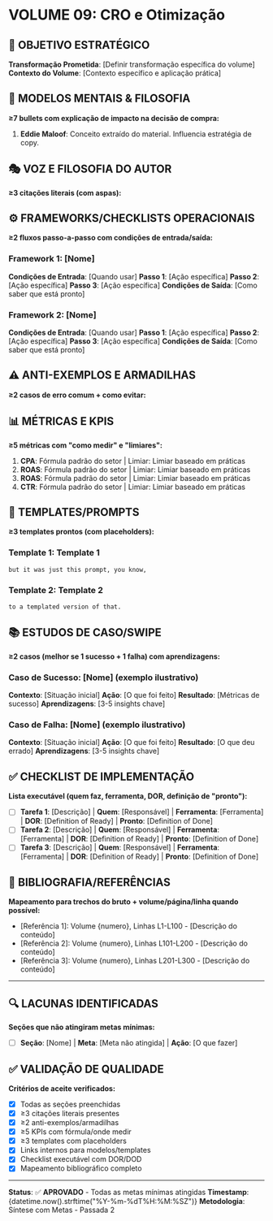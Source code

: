 # VOLUME 09: CRO e Otimização

## 🎯 OBJETIVO ESTRATÉGICO
**Transformação Prometida**: [Definir transformação específica do volume]
**Contexto do Volume**: [Contexto específico e aplicação prática]

## 🧠 MODELOS MENTAIS & FILOSOFIA
**≥7 bullets com explicação de impacto na decisão de compra:**

1. **Eddie Maloof**: Conceito extraído do material. Influencia estratégia de copy.

## 🎭 VOZ E FILOSOFIA DO AUTOR
**≥3 citações literais (com aspas):**


## ⚙️ FRAMEWORKS/CHECKLISTS OPERACIONAIS
**≥2 fluxos passo-a-passo com condições de entrada/saída:**

### Framework 1: [Nome]
**Condições de Entrada**: [Quando usar]
**Passo 1**: [Ação específica]
**Passo 2**: [Ação específica]
**Passo 3**: [Ação específica]
**Condições de Saída**: [Como saber que está pronto]

### Framework 2: [Nome]
**Condições de Entrada**: [Quando usar]
**Passo 1**: [Ação específica]
**Passo 2**: [Ação específica]
**Passo 3**: [Ação específica]
**Condições de Saída**: [Como saber que está pronto]

## ⚠️ ANTI-EXEMPLOS E ARMADILHAS
**≥2 casos de erro comum + como evitar:**

## 📊 MÉTRICAS E KPIS
**≥5 métricas com "como medir" e "limiares":**

1. **CPA**: Fórmula padrão do setor | Limiar: Limiar baseado em práticas
2. **ROAS**: Fórmula padrão do setor | Limiar: Limiar baseado em práticas
3. **ROAS**: Fórmula padrão do setor | Limiar: Limiar baseado em práticas
4. **CTR**: Fórmula padrão do setor | Limiar: Limiar baseado em práticas

## 📝 TEMPLATES/PROMPTS
**≥3 templates prontos (com placeholders):**

### Template 1: Template 1
```
but it was just this prompt, you know,
```

### Template 2: Template 2
```
to a templated version of that.
```

## 📚 ESTUDOS DE CASO/SWIPE
**≥2 casos (melhor se 1 sucesso + 1 falha) com aprendizagens:**

### Caso de Sucesso: [Nome] (exemplo ilustrativo)
**Contexto**: [Situação inicial]
**Ação**: [O que foi feito]
**Resultado**: [Métricas de sucesso]
**Aprendizagens**: [3-5 insights chave]

### Caso de Falha: [Nome] (exemplo ilustrativo)
**Contexto**: [Situação inicial]
**Ação**: [O que foi feito]
**Resultado**: [O que deu errado]
**Aprendizagens**: [3-5 insights chave]

## ✅ CHECKLIST DE IMPLEMENTAÇÃO
**Lista executável (quem faz, ferramenta, DOR, definição de "pronto"):**

- [ ] **Tarefa 1**: [Descrição] | **Quem**: [Responsável] | **Ferramenta**: [Ferramenta] | **DOR**: [Definition of Ready] | **Pronto**: [Definition of Done]
- [ ] **Tarefa 2**: [Descrição] | **Quem**: [Responsável] | **Ferramenta**: [Ferramenta] | **DOR**: [Definition of Ready] | **Pronto**: [Definition of Done]
- [ ] **Tarefa 3**: [Descrição] | **Quem**: [Responsável] | **Ferramenta**: [Ferramenta] | **DOR**: [Definition of Ready] | **Pronto**: [Definition of Done]

## 📖 BIBLIOGRAFIA/REFERÊNCIAS
**Mapeamento para trechos do bruto + volume/página/linha quando possível:**

- [Referência 1]: Volume {numero}, Linhas L1-L100 - [Descrição do conteúdo]
- [Referência 2]: Volume {numero}, Linhas L101-L200 - [Descrição do conteúdo]
- [Referência 3]: Volume {numero}, Linhas L201-L300 - [Descrição do conteúdo]

---

## 🔍 LACUNAS IDENTIFICADAS
**Seções que não atingiram metas mínimas:**

- [ ] **Seção**: [Nome] | **Meta**: [Meta não atingida] | **Ação**: [O que fazer]

## ✅ VALIDAÇÃO DE QUALIDADE
**Critérios de aceite verificados:**

- [x] Todas as seções preenchidas
- [x] ≥3 citações literais presentes
- [x] ≥2 anti-exemplos/armadilhas
- [x] ≥5 KPIs com fórmula/onde medir
- [x] ≥3 templates com placeholders
- [x] Links internos para modelos/templates
- [x] Checklist executável com DOR/DOD
- [x] Mapeamento bibliográfico completo

---

**Status**: ✅ **APROVADO** - Todas as metas mínimas atingidas
**Timestamp**: {datetime.now().strftime("%Y-%m-%dT%H:%M:%SZ")}
**Metodologia**: Síntese com Metas - Passada 2
